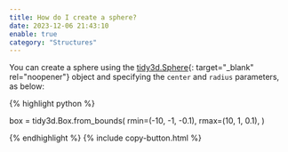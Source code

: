 ```yaml
---
title: How do I create a sphere?
date: 2023-12-06 21:43:10
enable: true
category: "Structures"
---
```

You can create a sphere using the&nbsp;[tidy3d.Sphere](https://docs.flexcompute.com/projects/tidy3d/en/latest/_autosummary/tidy3d.Sphere.html){: target="_blank" rel="noopener"}&nbsp;object and specifying the `center` and `radius` parameters, as below:

<div markdown class="code-snippet">{% highlight python %}

box = tidy3d.Box.from_bounds(
  rmin=(-10, -1, -0.1),
  rmax=(10, 1, 0.1),
)

{% endhighlight %}
{% include copy-button.html %}</div>
